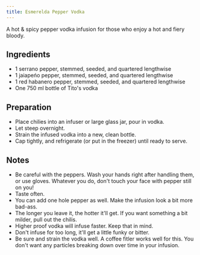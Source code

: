 ```yaml
---
title: Esmerelda Pepper Vodka
---
```


A hot & spicy pepper vodka infusion for those who enjoy a hot and fiery bloody.


Ingredients
-----------

* 1 serrano pepper, stemmed, seeded, and quartered lengthwise
* 1 jaiape&#x144;o pepper, stemmed, seeded, and quartered lengthwise
* 1 red habanero pepper, stemmed, seeded, and quartered lengthwise
* One 750 ml bottle of Tito's vodka


Preparation
-----------

* Place chilies into an infuser or large glass jar, pour in vodka.
* Let steep overnight.
* Strain the infused vodka into a new, clean bottle.
* Cap tightly, and refrigerate (or put in the freezer) until ready to serve.


Notes
-----------

* Be careful with the peppers. Wash your hands right after handling them, or use gloves. Whatever you do, don't touch your face with pepper still on you!
* Taste often.
* You can add one hole pepper as well. Make the infusion look a bit more bad-ass.
* The longer you leave it, the hotter it'll get. If you want something a bit milder, pull out the chilis.
* Higher proof vodka will infuse faster. Keep that in mind.
* Don't infuse for too long, it'll get a little funky or bitter.
* Be sure and strain the vodka well. A coffee fitler works well for this. You don't want any particles breaking down over time in your infusion.
